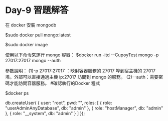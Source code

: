 # Day-9 習題解答

在 docker 安裝 mongodb

$sudo docker pull mongo:latest

$sudo docker image

使用以下命令來運行 mongo 容器：
$docker run -itd --CupoyTest mongo -p 27017:27017 mongo --auth

參數說明：
(1)-p 27017:27017 ：映射容器服務的 27017 埠到宿主機的 27017 埠。外部可以直接通過主機 ip:27017 訪問到 mongo 的服務。
(2)--auth：需要密碼才能訪問容器服務。
#確認執行的Docker 程式

$docker ps


db.createUser( {
    user: "root",
    pwd: "<password>",
    roles: [
        { role: "userAdminAnyDatabase", db: "admin" },
        { role: "hostManager", db: "admin" },
        { role: "__system", db: "admin" }
    ]
});
